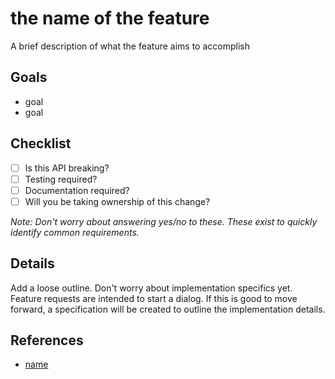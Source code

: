 # the name of the feature

A brief description of what the feature aims to accomplish

## Goals

- goal
- goal

## Checklist

- [ ] Is this API breaking?
- [ ] Testing required?
- [ ] Documentation required?
- [ ] Will you be taking ownership of this change?

*Note: Don't worry about answering yes/no to these. These exist to quickly identify common requirements.*

## Details

Add a loose outline. Don't worry about implementation specifics yet. Feature requests are intended to start a dialog. If this is good to move forward, a specification will be created to outline the implementation details.

## References

 - [name](href)
